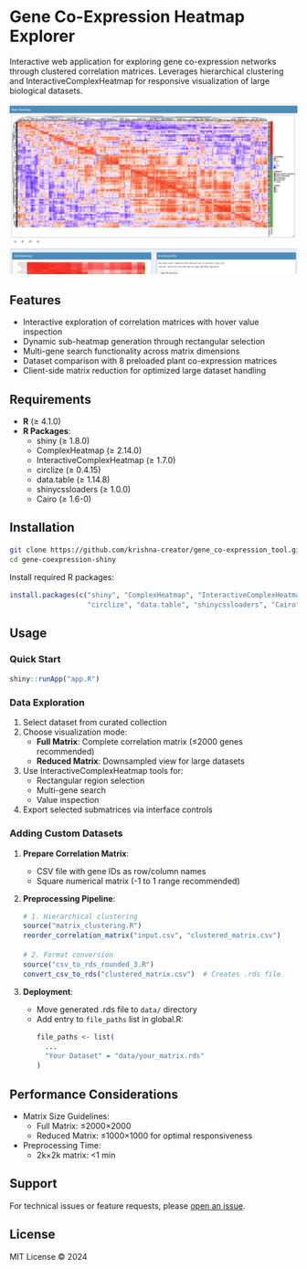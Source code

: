# Gene Co-Expression Heatmap Explorer

Interactive web application for exploring gene co-expression networks through clustered correlation matrices. Leverages hierarchical clustering and InteractiveComplexHeatmap for responsive visualization of large biological datasets.

![Demo Preview](www/welcome_page.png)

## Features
- Interactive exploration of correlation matrices with hover value inspection
- Dynamic sub-heatmap generation through rectangular selection
- Multi-gene search functionality across matrix dimensions
- Dataset comparison with 8 preloaded plant co-expression matrices
- Client-side matrix reduction for optimized large dataset handling

## Requirements
- **R** (≥ 4.1.0)
- **R Packages**:
  - shiny (≥ 1.8.0)
  - ComplexHeatmap (≥ 2.14.0)
  - InteractiveComplexHeatmap (≥ 1.7.0)
  - circlize (≥ 0.4.15)
  - data.table (≥ 1.14.8)
  - shinycssloaders (≥ 1.0.0)
  - Cairo (≥ 1.6-0)

## Installation
```bash
git clone https://github.com/krishna-creator/gene_co-expression_tool.git
cd gene-coexpression-shiny
```

Install required R packages:
```r
install.packages(c("shiny", "ComplexHeatmap", "InteractiveComplexHeatmap", 
                   "circlize", "data.table", "shinycssloaders", "Cairo"))
```

## Usage

### Quick Start
```r
shiny::runApp("app.R")
```

### Data Exploration
1. Select dataset from curated collection
2. Choose visualization mode:
   - **Full Matrix**: Complete correlation matrix (≤2000 genes recommended)
   - **Reduced Matrix**: Downsampled view for large datasets
3. Use InteractiveComplexHeatmap tools for:
   - Rectangular region selection
   - Multi-gene search
   - Value inspection
4. Export selected submatrices via interface controls

### Adding Custom Datasets
1. **Prepare Correlation Matrix**:
   - CSV file with gene IDs as row/column names
   - Square numerical matrix (-1 to 1 range recommended)

2. **Preprocessing Pipeline**:
   ```r
   # 1. Hierarchical clustering
   source("matrix_clustering.R")
   reorder_correlation_matrix("input.csv", "clustered_matrix.csv")
   
   # 2. Format conversion
   source("csv_to_rds_rounded_3.R")
   convert_csv_to_rds("clustered_matrix.csv")  # Creates .rds file
   ```

3. **Deployment**:
   - Move generated .rds file to `data/` directory
   - Add entry to `file_paths` list in global.R:
     ```r
     file_paths <- list(
       ...
       "Your Dataset" = "data/your_matrix.rds"
     )
     ```

## Performance Considerations
- Matrix Size Guidelines:
  - Full Matrix: ≤2000×2000 
  - Reduced Matrix: ≤1000×1000 for optimal responsiveness
- Preprocessing Time:
  - 2k×2k matrix: <1 min

## Support
For technical issues or feature requests, please [open an issue](https://github.com/krishna-creator/gene_co-expression_tool/issues).  
<!--When using this tool in publications, please cite:
[comment]: <>(> **InteractiveComplexHeatmap**: Gu, Z. (2022) Bioinformatics.) -->

## License
MIT License © 2024
